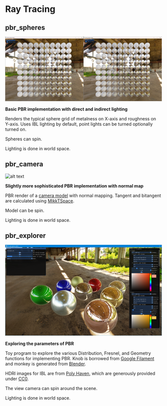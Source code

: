 # Ray Tracing

## pbr_spheres
![alt text](../../images/screenshots/pbr/pbr_spheres.png?raw=true)

**Basic PBR implementation with direct and indirect lighting**

Renders the typical sphere grid of metalness on X-axis and roughness on Y-axis. 
Uses IBL lighting by default, point lights can be turned optionally turned on.

Spheres can spin.

Lighting is done in world space.

## pbr_camera
![alt text](../../images/screenshots/pbr/pbr_camera.png?raw=true)

**Slightly more sophisticated PBR implementation with normal map**

PBR render of a [camera model](https://sketchfab.com/3d-models/dae-bilora-bella-46-camera-game-ready-asset-eeb9d9f0627f4783b5d16a8732f0d1a4)
with normal mapping. Tangent and bitangent are calculated using [MikkTSpace](https://github.com/mmikk/MikkTSpace).

Model can be spin.

Lighting is done in world space.

## pbr_explorer
![alt text](../../images/screenshots/pbr/pbr_explorer.png?raw=true)

**Exploring the parameters of PBR**

Toy program to explore the various Distribution, Fresnel, and Geometry functions for implementing
PBR. Knob is borrowed from [Google Filament](https://github.com/google/filament) and monkey is generated from [Blender](https://www.blender.org/).

HDRI images for IBL are from [Poly Haven](https://polyhaven.com/hdris), which are generously provided under [CC0](https://polyhaven.com/license).

The view camera can spin around the scene.

Lighting is done in world space.

